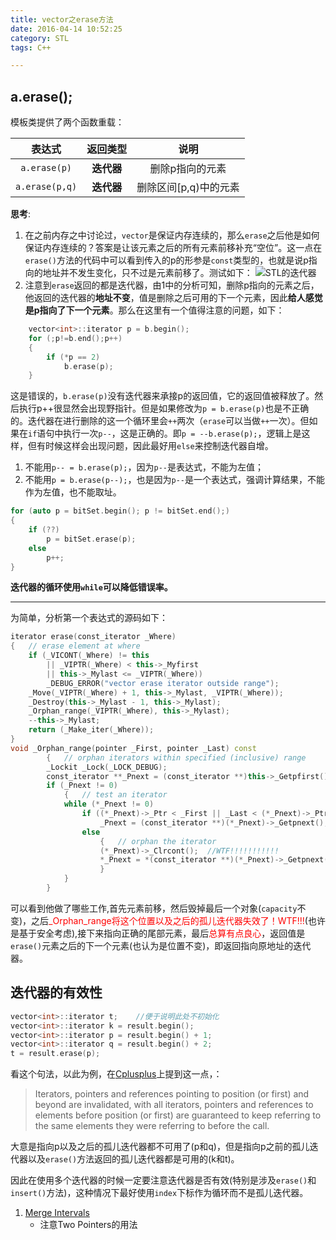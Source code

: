 ```yaml
---
title: vector之erase方法
date: 2016-04-14 10:52:25
category: STL
tags: C++

---
```


## a.erase();

模板类提供了两个函数重载：

| 表达式	| **返回类型**	| 说明	|
| :---:	| :---:	| :---:	|
| `a.erase(p)`	| **迭代器**	| 删除p指向的元素	|
| `a.erase(p,q)`	| **迭代器**	| 删除区间[p,q)中的元素	|
**思考**:
1.	在之前内存之中讨论过，`vector`是保证内存连续的，那么`erase`之后他是如何保证内存连续的？答案是让该元素之后的所有元素前移补充“空位”。这一点在`erase()`方法的代码中可以看到传入的p的形参是`const`类型的，也就是说p指向的地址并不发生变化，只不过是元素前移了。测试如下：
![STL的迭代器](http://i.imgur.com/TZxRRb6.png)
2. 注意到`erase`返回的都是迭代器，由1中的分析可知，删除p指向的元素之后，他返回的迭代器的**地址不变**，值是删除之后可用的下一个元素，因此**给人感觉是p指向了下一个元素**。那么在这里有一个值得注意的问题，如下：
``` C++
	vector<int>::iterator p = b.begin();
	for (;p!=b.end();p++)
	{
		if (*p == 2)
			b.erase(p);
	}
```
这是错误的，`b.erase(p)`没有迭代器来承接p的返回值，它的返回值被释放了。然后执行p++很显然会出现野指针。但是如果修改为`p = b.erase(p)`也是不正确的。迭代器在进行删除的这一个循环里会`++`两次（`erase`可以当做`++`一次）。但如果在`if`语句中执行一次`p--`，这是正确的。即`p = --b.erase(p);`，逻辑上是这样，但有时候这样会出现问题，因此最好用`else`来控制迭代器自增。
1. 不能用`p-- = b.erase(p);`，因为`p--`是表达式，不能为左值；
2. 不能用`p = b.erase(p--);`，也是因为`p--`是一个表达式，强调计算结果，不能作为左值，也不能取址。

```C++
for (auto p = bitSet.begin(); p != bitSet.end();)
{
	if (??)
		p = bitSet.erase(p);
	else
		p++;
}
```

 **迭代器的循环使用`while`可以降低错误率。**

---

为简单，分析第一个表达式的源码如下：
```C++
iterator erase(const_iterator _Where)
{	// erase element at where
	if (_VICONT(_Where) != this
		|| _VIPTR(_Where) < this->_Myfirst
		|| this->_Mylast <= _VIPTR(_Where))
		_DEBUG_ERROR("vector erase iterator outside range");
	_Move(_VIPTR(_Where) + 1, this->_Mylast, _VIPTR(_Where));
	_Destroy(this->_Mylast - 1, this->_Mylast);
	_Orphan_range(_VIPTR(_Where), this->_Mylast);
	--this->_Mylast;
	return (_Make_iter(_Where));
}
void _Orphan_range(pointer _First, pointer _Last) const
		{	// orphan iterators within specified (inclusive) range
		_Lockit _Lock(_LOCK_DEBUG);
		const_iterator **_Pnext = (const_iterator **)this->_Getpfirst();
		if (_Pnext != 0)
			{	// test an iterator
			while (*_Pnext != 0)
				if ((*_Pnext)->_Ptr < _First || _Last < (*_Pnext)->_Ptr)
					_Pnext = (const_iterator **)(*_Pnext)->_Getpnext();
				else
					{	// orphan the iterator
					(*_Pnext)->_Clrcont();	//WTF!!!!!!!!!!!
					*_Pnext = *(const_iterator **)(*_Pnext)->_Getpnext();
					}
			}
		}
```
可以看到他做了哪些工作,首先元素前移，然后毁掉最后一个对象(`capacity`不变)，之后<font color=red>_Orphan_range将这个位置以及之后的孤儿迭代器失效了！WTF!!!</font>(也许是基于安全考虑),接下来指向正确的尾部元素，最后<font color=red>总算有点良心</font>，返回值是`erase()`元素之后的下一个元素(也认为是位置不变)，即返回指向原地址的迭代器。

## 迭代器的有效性

```C++
vector<int>::iterator t;	//便于说明此处不初始化
vector<int>::iterator k = result.begin();
vector<int>::iterator p = result.begin() + 1;
vector<int>::iterator q = result.begin() + 2;
t = result.erase(p);
```
看这个句法，以此为例，在[Cplusplus](http://www.cplusplus.com/reference/vector/vector/erase/)上提到这一点，：
>Iterators, pointers and references pointing to position (or first) and beyond are invalidated, with all iterators, pointers and references to elements before position (or first) are guaranteed to keep referring to the same elements they were referring to before the call.

大意是指向p以及之后的孤儿迭代器都不可用了(p和q)，但是指向p之前的孤儿迭代器以及`erase()`方法返回的孤儿迭代器都是可用的(k和t)。

因此在使用多个迭代器的时候一定要注意迭代器是否有效(特别是涉及`erase()`和`insert()`方法)，这种情况下最好使用`index`下标作为循环而不是孤儿迭代器。

1. [Merge Intervals](https://github.com/applefishsky009/LeetCode/blob/master/56%20-%20Merge%20Intervals/56%20-%20Merge%20Intervals.cpp)
	+ 注意Two Pointers的用法

